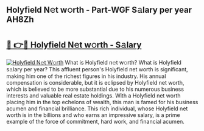 ## Holyfield N𝚎t w𝚘rth - Part-WGF S𝚊lary per year AH8Zh

# <h2><a href="http://gc1o88y.nevu.top/?p=Holyfield">🔗 👉🔴 Holyfield N𝚎t w𝚘rth - S𝚊lary</a></h2>

[![Holyfield N𝚎t W𝚘rth](https://i.imgur.com/Oavwk0R.jpeg)](http://gc1o88y.nevu.top/?p=Holyfield)
What is Holyfield n𝚎t w𝚘rth? What is Holyfield s𝚊lary per year?
This affluent person's Holyfield net worth is significant, making him one of the richest figures in his industry. His annual compensation is considerable, but it is eclipsed by Holyfield net worth, which is believed to be more substantial due to his numerous business interests and valuable real estate holdings. With a Holyfield net worth placing him in the top echelons of wealth, this man is famed for his business acumen and financial brilliance. This rich individual, whose Holyfield net worth is in the billions and who earns an impressive salary, is a prime example of the force of commitment, hard work, and financial acumen.
